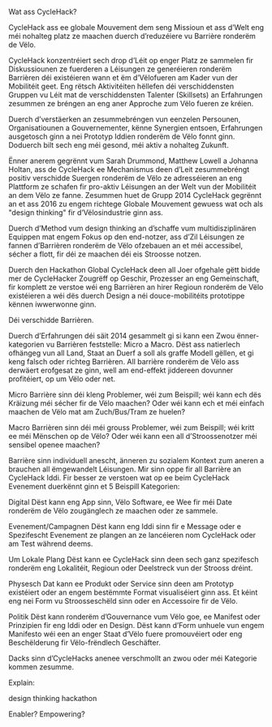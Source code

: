 Wat ass CycleHack?

CycleHack ass ee globale Mouvement dem seng Missioun et ass d’Welt eng méi nohalteg platz ze maachen duerch d’reduzéiere vu Barrière ronderëm de Vëlo.

CycleHack konzentréiert sech drop d’Léit op enger Platz ze sammelen fir Diskussiounen ze fuerderen a Léisungen ze generéieren ronderëm Barrièren déi existéieren wann et ëm d’Vëlofueren am Kader vun der Mobilitéit geet. Eng rëtsch Aktivitéiten hëllefen déi verschiddensten Gruppen vu Léit mat de verschiddensten Talenter (Skillsets) an Erfahrungen zesummen ze bréngen an eng aner Approche zum Vëlo fueren ze kréien.

Duerch d’verstäerken an zesummebréngen vun eenzelen Persounen, Organisatiounen a Gouvernementer, kënne Synergien entsoen, Erfahrungen ausgetosch ginn a nei Prototyp Iddien ronderëm de Vëlo fonnt ginn. Doduerch bilt sech eng méi gesond, méi aktiv a nohalteg Zukunft.

Ënner anerem gegrënnt vum Sarah Drummond, Matthew Lowell a Johanna Holtan, ass de CycleHack ee Mechanismus deen d’Leit zesummebréngt positiv verschidde Suergen ronderëm de Vëlo ze adresséieren an eng Plattform ze schafen fir pro-aktiv Léisungen an der Welt vun der Mobilitéit an dem Vëlo ze fanne. Zesummen huet de Grupp 2014 CycleHack gegrënnt an et ass 2016 zu engem richtege Globale Mouvement gewuess wat och als "design thinking" fir d’Vëlosindustrie ginn ass.

Duerch d’Method vum design thinking an d’schaffe vum multidisziplinären Equippen mat engem Fokus op den end-notzer, ass d’Zil Léisungen ze fannen d’Barrièren ronderëm de Vëlo ofzebauen an et méi accessibel, sécher a flott, fir déi ze maachen déi eis Stroosse notzen.

Duerch den Hackathon Global CycleHack deen all Joer ofgehale gëtt bidde mer de CycleHacker Zougrëff op Geschir, Prozesser an eng Gemeinschaft, fir komplett ze verstoe wéi eng Barrièren an hirer Regioun ronderëm de Vëlo existéieren a wéi dës duerch Design a néi douce-mobilitéits prototippe kënnen iwwerwonne ginn.

Déi verschidde Barrièren.

Duerch d’Erfahrungen déi säit 2014 gesammelt gi si kann een Zwou ënner-kategorien vu Barrièren feststelle: Micro a Macro.
Dëst ass natierlech ofhängeg vun all Land, Staat an Duerf a soll als graffe Modell gëllen, et gi keng falsch oder richteg Barrièren. All barrière ronderëm de Vëlo ass derwäert erofgesat ze ginn, well am end-effekt jiddereen dovunner profitéiert, op um Vëlo oder net.

Micro Barrière sinn déi kleng Problemer, wéi zum Beispill; wéi kann ech dës Kräizung méi sécher fir de Vëlo maachen? Oder wéi kann ech et méi einfach maachen de Vëlo mat am Zuch/Bus/Tram ze huelen?

Macro Barrièren sinn déi méi grouss Problemer, wéi zum Beispill; wéi kritt ee méi Mënschen op de Vëlo? Oder wéi kann een all d’Stroossenotzer méi sensibel openee maachen?

Barrière sinn individuell anescht, änneren zu sozialem Kontext zum aneren a brauchen all ëmgewandelt Léisungen. Mir sinn oppe fir all Barrière an CycleHack Iddi. Fir besser ze verstoen wat op ee beim CycleHack Evenement duerkënnt ginn et 5 Beispill Kategorien:

Digital
Dëst kann eng App sinn, Vëlo Software, ee Wee fir méi Date ronderëm de Vëlo zougänglech ze maachen oder ze sammele.

Evenement/Campagnen
Dëst kann eng Iddi sinn fir e Message oder e Spezifescht Evenement ze plangen an ze lancéieren nom CycleHack oder am Test während deems.

Um Lokale Plang
Dëst kann ee CycleHack sinn deen sech ganz spezifesch ronderëm eng Lokalitéit, Regioun oder Deelstreck vun der Strooss dréint.

Physesch
Dat kann ee Produkt oder Service sinn deen am Prototyp existéiert oder an engem bestëmmte Format visualiséiert ginn ass. Et kéint eng nei Form vu Stroosseschëld sinn oder en Accessoire fir de Vëlo.

Politik
Dëst kann ronderëm d’Gouvernance vum Vëlo goe, ee Manifest oder Prinzipien fir eng Iddi oder en Design. Dëst kann d’Form unhuele vun engem Manifesto wéi een an enger Staat d’Vëlo fuere promouvéiert oder eng Beschëlderung fir Vëlo-frëndlech Geschäfter.

Dacks sinn d’CycleHacks anenee verschmollt an zwou oder méi Kategorie kommen zesumme.


Explain:

design thinking
hackathon


Enabler?
Empowering? 